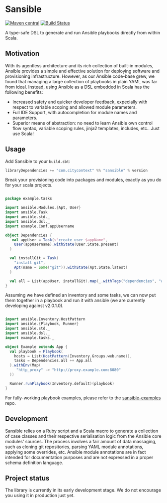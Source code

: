 # Sansible
[![Maven central](https://maven-badges.herokuapp.com/maven-central/com.citycontext/sansible_2.11/badge.png?style=plastic)](https://maven-badges.herokuapp.com/maven-central/com.citycontext/sansible_2.11)
[![Build Status](https://travis-ci.org/citycontext/sansible.png)](https://travis-ci.org/citycontext/sansible)

A type-safe DSL to generate and run Ansible playbooks directly from within Scala.

## Motivation

With its agentless architecture and its rich collection of built-in modules,
Ansible provides a simple and effective solution for deploying software and provisioning
infrastructure. However, as our Ansible code-base grew, we found that managing a
large collection of playbooks in plain YAML was far from ideal. Instead, using Ansible as a
DSL embedded in Scala has the following benefits:

- Increased safety and quicker developer feedback, expecially with respect to variable
  scoping and allowed module parameters.
- Full IDE Support, with autocompletion for module names and parameters.
- Superior means of abstraction: no need to learn Ansible own control flow syntax, variable scoping rules, jinja2 templates, includes, etc..
  Just use Scala!

## Usage

Add Sansible to your `build.sbt`:

```scala
libraryDependencies += "com.citycontext" %% "sansible" % version
```

Break your provisioning code into packages and modules, exactly as you do for your
scala projects.

```scala

package example.tasks

import ansible.Modules.{Apt, User}
import ansible.Task
import ansible.std._
import ansible.dsl._
import example.Conf.appUsername

object Dependencies {
   val appUser = Task(s"create user $appName",
    User(appUsername).withState(User.State.present)
  )

  val installGit = Task(
    "install git",
    Apt(name = Some("git")).withState(Apt.State.latest)
  )

  val all = List(appUser, installGit).map(_.withTags("dependencies", "apt"))
}
```

Assuming we have defined an inventory and some tasks, we can now put them together in
a playbook and run it with ansible (we are currently developing against v2.0.1.0).

```scala

import ansible.Inventory.HostPattern
import ansible.{Playbook, Runner}
import ansible.std._
import ansible.dsl._
import example.tasks._

object Example extends App {
  val playbook = Playbook(
    hosts = List(HostPattern(Inventory.Groups.web.name)),
    tasks = Dependencies.all ++ App.all
  ).withEnv(Map(
     "http_proxy" -> "http://proxy.example.com:8080"
  ))

  Runner.runPlaybook(Inventory.default)(playbook)
}

```

For fully-working playbook examples, please refer to the [sansible-examples](http://github.com/citycontext/sansible-examples) repo.

## Development

Sansible relies on a Ruby script and a Scala macro to generate a collection of case classes
and their respective serialisation logic from the Ansible core modules' sources.
The process involves a fair amount of data massaging, such as cloning git repositories,
parsing YAML module annotations, applying some overrides, etc. Ansible module annotations
are in fact intended for documentation purposes and are not expressed in
a proper schema definition language.

## Project status

The library is currently in its early development stage. We do not encourage
you using it in production just yet.
